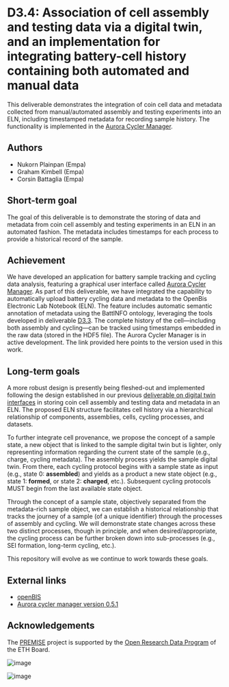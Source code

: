 # D3.4: Association of cell assembly and testing data via a digital twin, and an implementation for integrating battery-cell history containing both automated and manual data

This deliverable demonstrates the integration of coin cell data and metadata collected from manual/automated assembly and testing experiments into an ELN, including timestamped metadata for recording sample history. The functionality is implemented in the [Aurora Cycler Manager](https://github.com/EmpaEconversion/aurora-cycler-manager/tree/0.5.1).

## Authors

- Nukorn Plainpan (Empa)
- Graham Kimbell (Empa)
- Corsin Battaglia (Empa)

## Short-term goal

The goal of this deliverable is to demonstrate the storing of data and metadata from coin cell assembly and testing experiments in an ELN in an automated fashion. The metadata includes timestamps for each process to provide a historical record of the sample.

## Achievement

We have developed an application for battery sample tracking and cycling data analysis, featuring a graphical user interface called [Aurora Cycler Manager](https://github.com/EmpaEconversion/aurora-cycler-manager/tree/0.5.1). As part of this deliverable, we have integrated the capability to automatically upload battery cycling data and metadata to the OpenBis Electronic Lab Notebook (ELN). The feature includes automatic semantic annotation of metadata using the BattINFO ontology, leveraging the tools developed in deliverable [D3.3](https://github.com/ord-premise/battery-domain-specific-language). The complete history of the cell—including both assembly and cycling—can be tracked using timestamps embedded in the raw data (stored in the HDF5 file). The Aurora Cycler Manager is in active development. The link provided here points to the version used in this work.

## Long-term goals

A more robust design is presently being fleshed-out and implemented following the design established in our previous [deliverable on digital twin interfaces](https://github.com/ord-premise/digital-twins-interface-design) in storing coin cell assembly and testing data and metadata in an ELN. The proposed ELN structure facilitates cell history via a hierarchical relationship of components, assemblies, cells, cycling processes, and datasets.

To further integrate cell provenance, we propose the concept of a sample state, a new object that is linked to the sample digital twin but is lighter, only representing information regarding the current state of the sample (e.g., charge, cycling metadata). The assembly process yields the sample digital twin. From there, each cycling protocol begins with a sample state as input (e.g., state 0: **assembled**) and yields as a product a new state object (e.g., state 1: **formed**, or state 2: **charged**, etc.). Subsequent cycling protocols MUST begin from the last available state object.

Through the concept of a sample state, objectively separated from the metadata-rich sample object, we can establish a historical relationship that tracks the journey of a sample (of a unique identifier) through the processes of assembly and cycling. We will demonstrate state changes across these two distinct processes, though in principle, and when desired/appropriate, the cycling process can be further broken down into sub-processes (e.g., SEI formation, long-term cycling, etc.).

This repository will evolve as we continue to work towards these goals.

## External links

- [openBIS](https://openbis.ch/)
- [Aurora cycler manager version 0.5.1](https://github.com/EmpaEconversion/aurora-cycler-manager/tree/0.5.1)

## Acknowledgements

The [PREMISE](https://ord-premise.org/) project is supported by the [Open Research Data Program](https://ethrat.ch/en/eth-domain/open-research-data/) of the ETH Board.

![image](https://ord-premise.org/assets/img/logos/PREMISE-logo.svg)

![image](https://ethrat.ch/wp-content/uploads/2021/12/ethr_en_rgb_black.svg)
